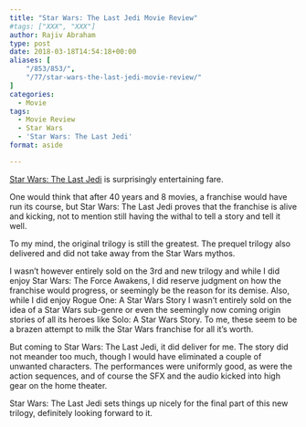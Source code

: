 ```yaml
---
title: "Star Wars: The Last Jedi Movie Review"
#tags: ["XXX", "XXX"]
author: Rajiv Abraham
type: post
date: 2018-03-18T14:54:18+00:00
aliases: [
    "/853/853/",
    "/77/star-wars-the-last-jedi-movie-review/"
]
categories:
  - Movie
tags:
  - Movie Review
  - Star Wars
  - 'Star Wars: The Last Jedi'
format: aside

---
```

<a href="https://www.imdb.com/title/tt2527336/" target="_blank" rel="noopener">Star Wars: The Last Jedi</a> is surprisingly entertaining fare.

<p style="text-align: left;">
  One would think that after 40 years and 8 movies, a franchise would have run its course, but Star Wars: The Last Jedi proves that the franchise is alive and kicking, not to mention still having the withal to tell a story and tell it well.
</p>

<p style="text-align: left;">
  To my mind, the original trilogy is still the greatest. The prequel trilogy also delivered and did not take away from the Star Wars mythos.
</p>

<p style="text-align: left;">
  I wasn&#8217;t however entirely sold on the 3rd and new trilogy and while I did enjoy Star Wars: The Force Awakens, I did reserve judgment on how the franchise would progress, or seemingly be the reason for its demise. Also, while I did enjoy Rogue One: A Star Wars Story I wasn&#8217;t entirely sold on the idea of a Star Wars sub-genre or even the seemingly now coming origin stories of all its heroes like Solo: A Star Wars Story. To me, these seem to be a brazen attempt to milk the Star Wars franchise for all it&#8217;s worth.
</p>

<p style="text-align: left;">
  But coming to Star Wars: The Last Jedi, it did deliver for me. The story did not meander too much, though I would have eliminated a couple of unwanted characters. The performances were uniformly good, as were the action sequences, and of course the SFX and the audio kicked into high gear on the home theater.
</p>

<p style="text-align: left;">
  Star Wars: The Last Jedi sets things up nicely for the final part of this new trilogy, definitely looking forward to it.
</p>